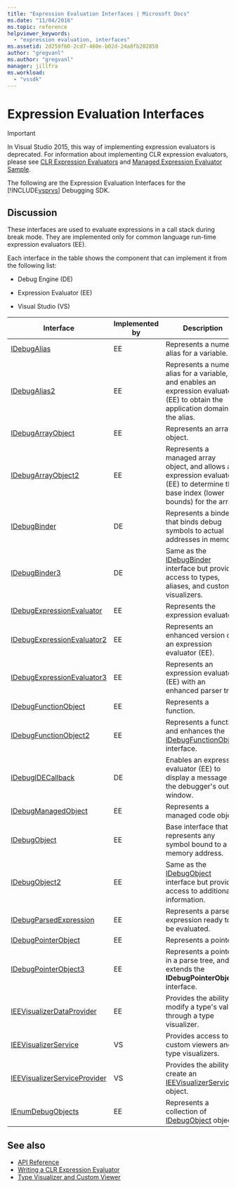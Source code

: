 ```yaml
---
title: "Expression Evaluation Interfaces | Microsoft Docs"
ms.date: "11/04/2016"
ms.topic: reference
helpviewer_keywords:
  - "expression evaluation, interfaces"
ms.assetid: 2d259f60-2cd7-460e-b02d-24a8fb202850
author: "gregvanl"
ms.author: "gregvanl"
manager: jillfra
ms.workload:
  - "vssdk"
---
```

# Expression Evaluation Interfaces
> [!IMPORTANT]
> In Visual Studio 2015, this way of implementing expression evaluators is deprecated. For information about implementing CLR expression evaluators, please see [CLR Expression Evaluators](https://github.com/Microsoft/ConcordExtensibilitySamples/wiki/CLR-Expression-Evaluators) and [Managed Expression Evaluator Sample](https://github.com/Microsoft/ConcordExtensibilitySamples/wiki/Managed-Expression-Evaluator-Sample).

 The following are the Expression Evaluation Interfaces for the [!INCLUDE[vsprvs](../../../code-quality/includes/vsprvs_md.md)] Debugging SDK.

## Discussion
 These interfaces are used to evaluate expressions in a call stack during break mode. They are implemented only for common language run-time expression evaluators (EE).

 Each interface in the table shows the component that can implement it from the following list:

- Debug Engine (DE)

- Expression Evaluator (EE)

- Visual Studio (VS)

|Interface|Implemented by|Description|
|---------------|--------------------|-----------------|
|[IDebugAlias](../../../extensibility/debugger/reference/idebugalias.md)|EE|Represents a numeric alias for a variable.|
|[IDebugAlias2](../../../extensibility/debugger/reference/idebugalias2.md)|EE|Represents a numeric alias for a variable, and enables an expression evaluator (EE) to obtain the application domain for the alias.|
|[IDebugArrayObject](../../../extensibility/debugger/reference/idebugarrayobject.md)|EE|Represents an array object.|
|[IDebugArrayObject2](../../../extensibility/debugger/reference/idebugarrayobject2.md)|EE|Represents a managed array object, and allows an expression evaluator (EE) to determine the base index (lower bounds) for the array.|
|[IDebugBinder](../../../extensibility/debugger/reference/idebugbinder.md)|DE|Represents a binder that binds debug symbols to actual addresses in memory.|
|[IDebugBinder3](../../../extensibility/debugger/reference/idebugbinder3.md)|DE|Same as the [IDebugBinder](../../../extensibility/debugger/reference/idebugbinder.md) interface but provides access to types, aliases, and custom visualizers.|
|[IDebugExpressionEvaluator](../../../extensibility/debugger/reference/idebugexpressionevaluator.md)|EE|Represents the expression evaluator.|
|[IDebugExpressionEvaluator2](../../../extensibility/debugger/reference/idebugexpressionevaluator2.md)|EE|Represents an enhanced version of an expression evaluator (EE).|
|[IDebugExpressionEvaluator3](../../../extensibility/debugger/reference/idebugexpressionevaluator3.md)|EE|Represents an expression evaluator (EE) with an enhanced parser tree.|
|[IDebugFunctionObject](../../../extensibility/debugger/reference/idebugfunctionobject.md)|EE|Represents a function.|
|[IDebugFunctionObject2](../../../extensibility/debugger/reference/idebugfunctionobject2.md)|EE|Represents a function and enhances the [IDebugFunctionObject](../../../extensibility/debugger/reference/idebugfunctionobject.md) interface.|
|[IDebugIDECallback](../../../extensibility/debugger/reference/idebugidecallback.md)|DE|Enables an expression evaluator (EE) to display a message in the debugger's output window.|
|[IDebugManagedObject](../../../extensibility/debugger/reference/idebugmanagedobject.md)|EE|Represents a managed code object.|
|[IDebugObject](../../../extensibility/debugger/reference/idebugobject.md)|EE|Base interface that represents any symbol bound to a memory address.|
|[IDebugObject2](../../../extensibility/debugger/reference/idebugobject2.md)|EE|Same as the [IDebugObject](../../../extensibility/debugger/reference/idebugobject.md) interface but provides access to additional information.|
|[IDebugParsedExpression](../../../extensibility/debugger/reference/idebugparsedexpression.md)|EE|Represents a parsed expression ready to be evaluated.|
|[IDebugPointerObject](../../../extensibility/debugger/reference/idebugpointerobject.md)|EE|Represents a pointer.|
|[IDebugPointerObject3](../../../extensibility/debugger/reference/idebugpointerobject3.md)|EE|Represents a pointer in a parse tree, and extends the **IDebugPointerObject** interface.|
|[IEEVisualizerDataProvider](../../../extensibility/debugger/reference/ieevisualizerdataprovider.md)|EE|Provides the ability to modify a type's value through a type visualizer.|
|[IEEVisualizerService](../../../extensibility/debugger/reference/ieevisualizerservice.md)|VS|Provides access to custom viewers and type visualizers.|
|[IEEVisualizerServiceProvider](../../../extensibility/debugger/reference/ieevisualizerserviceprovider.md)|VS|Provides the ability to create an [IEEVisualizerService](../../../extensibility/debugger/reference/ieevisualizerservice.md) object.|
|[IEnumDebugObjects](../../../extensibility/debugger/reference/ienumdebugobjects.md)|EE|Represents a collection of [IDebugObject](../../../extensibility/debugger/reference/idebugobject.md) objects.|

## See also
- [API Reference](../../../extensibility/debugger/reference/api-reference-visual-studio-debugging.md)
- [Writing a CLR Expression Evaluator](../../../extensibility/debugger/writing-a-common-language-runtime-expression-evaluator.md)
- [Type Visualizer and Custom Viewer](../../../extensibility/debugger/type-visualizer-and-custom-viewer.md)